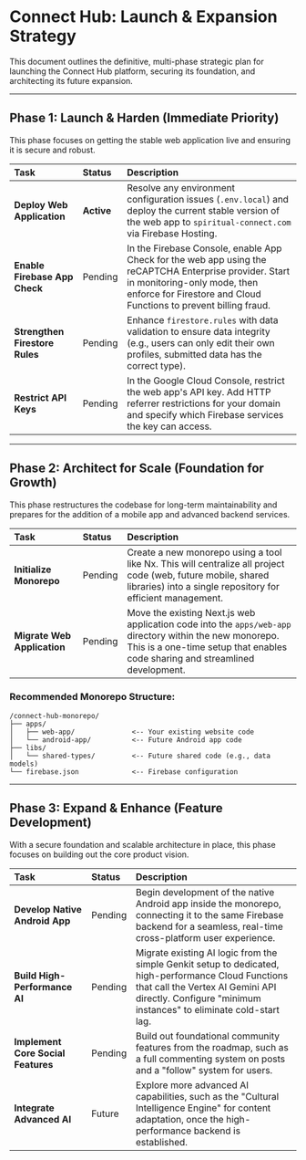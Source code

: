 # Connect Hub: Launch & Expansion Strategy

This document outlines the definitive, multi-phase strategic plan for launching the Connect Hub platform, securing its foundation, and architecting its future expansion.

---

## Phase 1: Launch & Harden (Immediate Priority)

This phase focuses on getting the stable web application live and ensuring it is secure and robust.

| Task                          | Status    | Description                                                                                                                                                                                                    |
| :---------------------------- | :-------- | :------------------------------------------------------------------------------------------------------------------------------------------------------------------------------------------------------------- |
| **Deploy Web Application**        | **Active**    | Resolve any environment configuration issues (`.env.local`) and deploy the current stable version of the web app to `spiritual-connect.com` via Firebase Hosting.                                                 |
| **Enable Firebase App Check**     | Pending   | In the Firebase Console, enable App Check for the web app using the reCAPTCHA Enterprise provider. Start in monitoring-only mode, then enforce for Firestore and Cloud Functions to prevent billing fraud.   |
| **Strengthen Firestore Rules**    | Pending   | Enhance `firestore.rules` with data validation to ensure data integrity (e.g., users can only edit their own profiles, submitted data has the correct type).                                                  |
| **Restrict API Keys**             | Pending   | In the Google Cloud Console, restrict the web app's API key. Add HTTP referrer restrictions for your domain and specify which Firebase services the key can access.                                        |

---

## Phase 2: Architect for Scale (Foundation for Growth)

This phase restructures the codebase for long-term maintainability and prepares for the addition of a mobile app and advanced backend services.

| Task                          | Status    | Description                                                                                                                                                                                                    |
| :---------------------------- | :-------- | :------------------------------------------------------------------------------------------------------------------------------------------------------------------------------------------------------------- |
| **Initialize Monorepo**           | Pending   | Create a new monorepo using a tool like Nx. This will centralize all project code (web, future mobile, shared libraries) into a single repository for efficient management.                                    |
| **Migrate Web Application**       | Pending   | Move the existing Next.js web application code into the `apps/web-app` directory within the new monorepo. This is a one-time setup that enables code sharing and streamlined development.                   |

### Recommended Monorepo Structure:
```
/connect-hub-monorepo/
├── apps/
│   ├── web-app/              <-- Your existing website code
│   └── android-app/          <-- Future Android app code
├── libs/
│   └── shared-types/         <-- Future shared code (e.g., data models)
└── firebase.json             <-- Firebase configuration
```

---

## Phase 3: Expand & Enhance (Feature Development)

With a secure foundation and scalable architecture in place, this phase focuses on building out the core product vision.

| Task                          | Status    | Description                                                                                                                                                                                                    |
| :---------------------------- | :-------- | :------------------------------------------------------------------------------------------------------------------------------------------------------------------------------------------------------------- |
| **Develop Native Android App**    | Pending   | Begin development of the native Android app inside the monorepo, connecting it to the same Firebase backend for a seamless, real-time cross-platform user experience.                                       |
| **Build High-Performance AI**     | Pending   | Migrate existing AI logic from the simple Genkit setup to dedicated, high-performance Cloud Functions that call the Vertex AI Gemini API directly. Configure "minimum instances" to eliminate cold-start lag. |
| **Implement Core Social Features**| Pending   | Build out foundational community features from the roadmap, such as a full commenting system on posts and a "follow" system for users.                                                                      |
| **Integrate Advanced AI**         | Future    | Explore more advanced AI capabilities, such as the "Cultural Intelligence Engine" for content adaptation, once the high-performance backend is established.                                                 |

